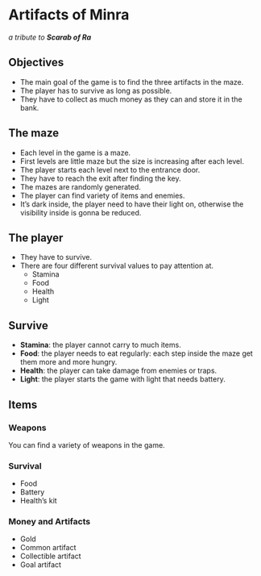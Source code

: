 # Artifacts of Minra

*a tribute to **Scarab of Ra***

## Objectives
- The main goal of the game is to find the three artifacts in the maze.
- The player has to survive as long as possible.
- They have to collect as much money as they can and store it in the bank.

## The maze
- Each level in the game is a maze.
- First levels are little maze but the size is increasing after each level.
- The player starts each level next to the entrance door.
- They have to reach the exit after finding the key.
- The mazes are randomly generated.
- The player can find variety of items and enemies.
- It’s dark inside, the player need to have their light on, otherwise the visibility inside is gonna be reduced.

## The player
- They have to survive.
- There are four different survival values to pay attention at.
    - Stamina
    - Food
    - Health
    - Light

## Survive
- **Stamina**: the player cannot carry to much items.
- **Food**: the player needs to eat regularly: each step inside the maze get them more and more hungry.
- **Health**: the player can take damage from enemies or traps.
- **Light**: the player starts the game with light that needs battery.

## Items

### Weapons
You can find a variety of weapons in the game.

### Survival
- Food
- Battery
- Health’s kit

### Money and Artifacts
- Gold
- Common artifact
- Collectible artifact
- Goal artifact
